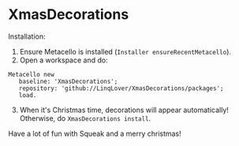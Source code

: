 # XmasDecorations

Installation:
1. Ensure Metacello is installed (`Installer ensureRecentMetacello`).
2. Open a workspace and do:
 ```smalltalk
Metacello new
	baseline: 'XmasDecorations';
	repository: 'github://LinqLover/XmasDecorations/packages';
	load.
 ```
3. When it's Christmas time, decorations will appear automatically! Otherwise, do `XmasDecorations install`.

Have a lot of fun with Squeak and a merry christmas!
